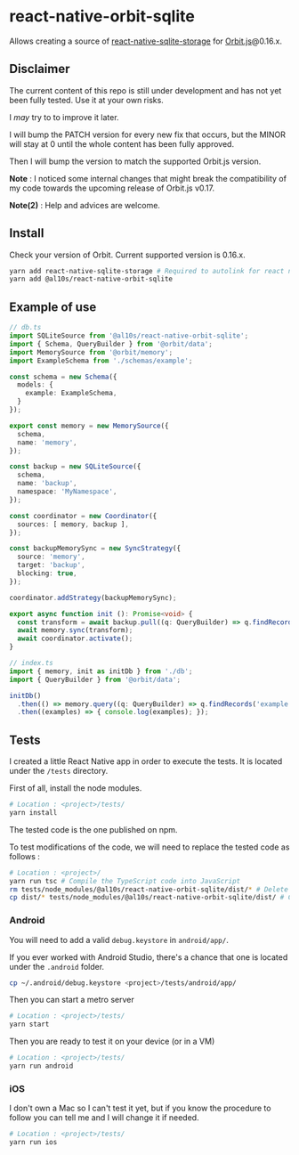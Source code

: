 # react-native-orbit-sqlite

Allows creating a source of [react-native-sqlite-storage](https://github.com/andpor/react-native-sqlite-storage) for [Orbit.js](https://github.com/orbitjs/orbit)@0.16.x.


## Disclaimer

The current content of this repo is still under development and has not yet been fully tested. Use it at your own risks.

I *may* try to to improve it later.

I will bump the PATCH version for every new fix that occurs, but the MINOR will stay at 0 until the whole content has been fully approved.

Then I will bump the version to match the supported Orbit.js version.

**Note** : I noticed some internal changes that might break the compatibility of my code towards the upcoming release of Orbit.js v0.17.

**Note(2)** : Help and advices are welcome.


## Install

Check your version of Orbit. Current supported version is 0.16.x.

```bash
yarn add react-native-sqlite-storage # Required to autolink for react native
yarn add @al10s/react-native-orbit-sqlite
```


## Example of use

```ts
// db.ts
import SQLiteSource from '@al10s/react-native-orbit-sqlite';
import { Schema, QueryBuilder } from '@orbit/data';
import MemorySource from '@orbit/memory';
import ExampleSchema from './schemas/example';

const schema = new Schema({
  models: {
    example: ExampleSchema,
  }
});

export const memory = new MemorySource({
  schema,
  name: 'memory',
});

const backup = new SQLiteSource({
  schema,
  name: 'backup',
  namespace: 'MyNamespace',
});

const coordinator = new Coordinator({
  sources: [ memory, backup ],
});

const backupMemorySync = new SyncStrategy({
  source: 'memory',
  target: 'backup',
  blocking: true,
});

coordinator.addStrategy(backupMemorySync);

export async function init (): Promise<void> {
  const transform = await backup.pull((q: QueryBuilder) => q.findRecords());
  await memory.sync(transform);
  await coordinator.activate();
}
```

```ts
// index.ts
import { memory, init as initDb } from './db';
import { QueryBuilder } from '@orbit/data';

initDb()
  .then(() => memory.query((q: QueryBuilder) => q.findRecords('example')))
  .then((examples) => { console.log(examples); });
```


## Tests

I created a little React Native app in order to execute the tests. It is located under the `/tests` directory.

First of all, install the node modules.

```bash
# Location : <project>/tests/
yarn install
```

The tested code is the one published on npm.

To test modifications of the code, we will need to replace the tested code as follows :

```bash
# Location : <project>/
yarn run tsc # Compile the TypeScript code into JavaScript
rm tests/node_modules/@al10s/react-native-orbit-sqlite/dist/* # Delete the published code that is tested
cp dist/* tests/node_modules/@al10s/react-native-orbit-sqlite/dist/ # Copy the compiled code instead
```

### Android

You will need to add a valid `debug.keystore` in `android/app/`.

If you ever worked with Android Studio, there's a chance that one is located under the `.android` folder.

```bash
cp ~/.android/debug.keystore <project>/tests/android/app/
```

Then you can start a metro server

```bash
# Location : <project>/tests/
yarn start
```
Then you are ready to test it on your device (or in a VM)

```bash
# Location : <project>/tests/
yarn run android
```

### iOS

I don't own a Mac so I can't test it yet, but if you know the procedure to follow you can tell me and I will change it if needed.

```bash
# Location : <project>/tests/
yarn run ios
```